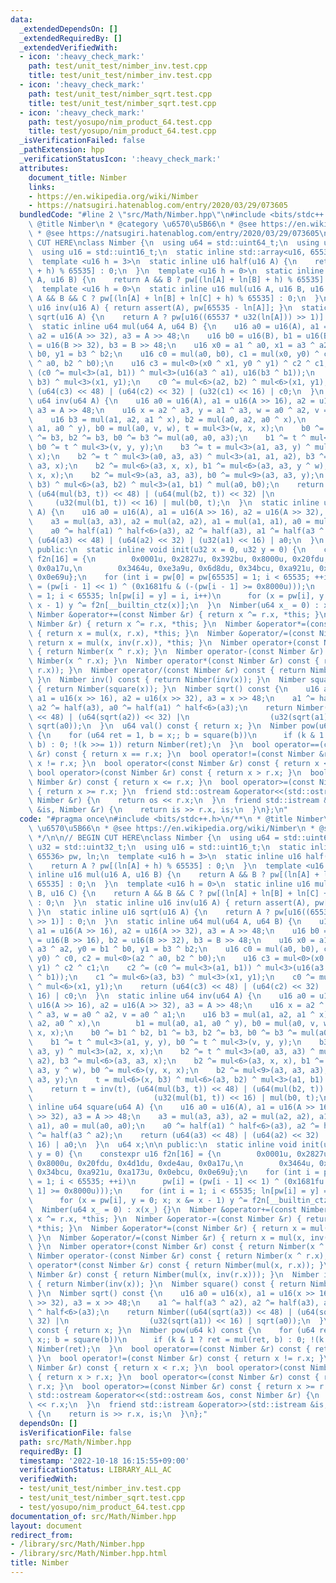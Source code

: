 ```yaml
---
data:
  _extendedDependsOn: []
  _extendedRequiredBy: []
  _extendedVerifiedWith:
  - icon: ':heavy_check_mark:'
    path: test/unit_test/nimber_inv.test.cpp
    title: test/unit_test/nimber_inv.test.cpp
  - icon: ':heavy_check_mark:'
    path: test/unit_test/nimber_sqrt.test.cpp
    title: test/unit_test/nimber_sqrt.test.cpp
  - icon: ':heavy_check_mark:'
    path: test/yosupo/nim_product_64.test.cpp
    title: test/yosupo/nim_product_64.test.cpp
  _isVerificationFailed: false
  _pathExtension: hpp
  _verificationStatusIcon: ':heavy_check_mark:'
  attributes:
    document_title: Nimber
    links:
    - https://en.wikipedia.org/wiki/Nimber
    - https://natsugiri.hatenablog.com/entry/2020/03/29/073605
  bundledCode: "#line 2 \"src/Math/Nimber.hpp\"\n#include <bits/stdc++.h>\n/**\n *\
    \ @title Nimber\n * @category \u6570\u5B66\n * @see https://en.wikipedia.org/wiki/Nimber\n\
    \ * @see https://natsugiri.hatenablog.com/entry/2020/03/29/073605\n */\n\n// BEGIN\
    \ CUT HERE\nclass Nimber {\n  using u64 = std::uint64_t;\n  using u32 = std::uint32_t;\n\
    \  using u16 = std::uint16_t;\n  static inline std::array<u16, 65536> pw, ln;\n\
    \  template <u16 h = 3>\n  static inline u16 half(u16 A) {\n    return A ? pw[(ln[A]\
    \ + h) % 65535] : 0;\n  }\n  template <u16 h = 0>\n  static inline u16 mul(u16\
    \ A, u16 B) {\n    return A && B ? pw[(ln[A] + ln[B] + h) % 65535] : 0;\n  }\n\
    \  template <u16 h = 0>\n  static inline u16 mul(u16 A, u16 B, u16 C) {\n    return\
    \ A && B && C ? pw[(ln[A] + ln[B] + ln[C] + h) % 65535] : 0;\n  }\n  static inline\
    \ u16 inv(u16 A) { return assert(A), pw[65535 - ln[A]]; }\n  static inline u16\
    \ sqrt(u16 A) {\n    return A ? pw[u16((65537 * u32(ln[A])) >> 1)] : 0;\n  }\n\
    \  static inline u64 mul(u64 A, u64 B) {\n    u16 a0 = u16(A), a1 = u16(A >> 16),\
    \ a2 = u16(A >> 32), a3 = A >> 48;\n    u16 b0 = u16(B), b1 = u16(B >> 16), b2\
    \ = u16(B >> 32), b3 = B >> 48;\n    u16 x0 = a1 ^ a0, x1 = a3 ^ a2, y0 = b1 ^\
    \ b0, y1 = b3 ^ b2;\n    u16 c0 = mul(a0, b0), c1 = mul(x0, y0) ^ c0, c2 = mul<0>(a2\
    \ ^ a0, b2 ^ b0);\n    u16 c3 = mul<0>(x0 ^ x1, y0 ^ y1) ^ c2 ^ c1;\n    c2 ^=\
    \ (c0 ^= mul<3>(a1, b1)) ^ mul<3>(u16(a3 ^ a1), u16(b3 ^ b1));\n    c1 ^= mul<6>(a3,\
    \ b3) ^ mul<3>(x1, y1);\n    c0 ^= mul<6>(a2, b2) ^ mul<6>(x1, y1);\n    return\
    \ (u64(c3) << 48) | (u64(c2) << 32) | (u32(c1) << 16) | c0;\n  }\n  static inline\
    \ u64 inv(u64 A) {\n    u16 a0 = u16(A), a1 = u16(A >> 16), a2 = u16(A >> 32),\
    \ a3 = A >> 48;\n    u16 x = a2 ^ a3, y = a1 ^ a3, w = a0 ^ a2, v = a0 ^ a1;\n\
    \    u16 b3 = mul(a1, a2, a1 ^ x), b2 = mul(a0, a2, a0 ^ x),\n        b1 = mul(a0,\
    \ a1, a0 ^ y), b0 = mul(a0, v, w), t = mul<3>(w, x, x);\n    b0 ^= b1 ^ b2, b1\
    \ ^= b3, b2 ^= b3, b0 ^= b3 ^= mul(a0, a0, a3);\n    b1 ^= t ^ mul<3>(a1, y, y),\
    \ b0 ^= t ^ mul<3>(v, y, y);\n    b3 ^= t = mul<3>(a1, a3, y) ^ mul<3>(a2, x,\
    \ x);\n    b2 ^= t ^ mul<3>(a0, a3, a3) ^ mul<3>(a1, a1, a2), b3 ^= mul<6>(a3,\
    \ a3, x);\n    b2 ^= mul<6>(a3, x, x), b1 ^= mul<6>(a3, a3, y ^ w), b0 ^= mul<6>(y,\
    \ x, x);\n    b2 ^= mul<9>(a3, a3, a3), b0 ^= mul<9>(a3, a3, y);\n    t = mul<6>(x,\
    \ b3) ^ mul<6>(a3, b2) ^ mul<3>(a1, b1) ^ mul(a0, b0);\n    return t = inv(t),\
    \ (u64(mul(b3, t)) << 48) | (u64(mul(b2, t)) << 32) |\n                      \
    \     (u32(mul(b1, t)) << 16) | mul(b0, t);\n  }\n  static inline u64 square(u64\
    \ A) {\n    u16 a0 = u16(A), a1 = u16(A >> 16), a2 = u16(A >> 32), a3 = A >> 48;\n\
    \    a3 = mul(a3, a3), a2 = mul(a2, a2), a1 = mul(a1, a1), a0 = mul(a0, a0);\n\
    \    a0 ^= half(a1) ^ half<6>(a3), a2 ^= half(a3), a1 ^= half(a3 ^ a2);\n    return\
    \ (u64(a3) << 48) | (u64(a2) << 32) | (u32(a1) << 16) | a0;\n  }\n  u64 x;\n\n\
    \ public:\n  static inline void init(u32 x = 0, u32 y = 0) {\n    constexpr u16\
    \ f2n[16] = {\n        0x0001u, 0x2827u, 0x392bu, 0x8000u, 0x20fdu, 0x4d1du, 0xde4au,\
    \ 0x0a17u,\n        0x3464u, 0xe3a9u, 0x6d8du, 0x34bcu, 0xa921u, 0xa173u, 0x0ebcu,\
    \ 0x0e69u};\n    for (int i = pw[0] = pw[65535] = 1; i < 65535; ++i)\n      pw[i]\
    \ = (pw[i - 1] << 1) ^ (0x1681fu & (-(pw[i - 1] >= 0x8000u)));\n    for (int i\
    \ = 1; i < 65535; ln[pw[i] = y] = i, i++)\n      for (x = pw[i], y = 0; x; x &=\
    \ x - 1) y ^= f2n[__builtin_ctz(x)];\n  }\n  Nimber(u64 x_ = 0) : x(x_) {}\n \
    \ Nimber &operator+=(const Nimber &r) { return x ^= r.x, *this; }\n  Nimber &operator-=(const\
    \ Nimber &r) { return x ^= r.x, *this; }\n  Nimber &operator*=(const Nimber &r)\
    \ { return x = mul(x, r.x), *this; }\n  Nimber &operator/=(const Nimber &r) {\
    \ return x = mul(x, inv(r.x)), *this; }\n  Nimber operator+(const Nimber &r) const\
    \ { return Nimber(x ^ r.x); }\n  Nimber operator-(const Nimber &r) const { return\
    \ Nimber(x ^ r.x); }\n  Nimber operator*(const Nimber &r) const { return Nimber(mul(x,\
    \ r.x)); }\n  Nimber operator/(const Nimber &r) const { return Nimber(mul(x, inv(r.x)));\
    \ }\n  Nimber inv() const { return Nimber(inv(x)); }\n  Nimber square() const\
    \ { return Nimber(square(x)); }\n  Nimber sqrt() const {\n    u16 a0 = u16(x),\
    \ a1 = u16(x >> 16), a2 = u16(x >> 32), a3 = x >> 48;\n    a1 ^= half(a3 ^ a2),\
    \ a2 ^= half(a3), a0 ^= half(a1) ^ half<6>(a3);\n    return Nimber((u64(sqrt(a3))\
    \ << 48) | (u64(sqrt(a2)) << 32) |\n                  (u32(sqrt(a1)) << 16) |\
    \ sqrt(a0));\n  }\n  u64 val() const { return x; }\n  Nimber pow(u64 k) const\
    \ {\n    for (u64 ret = 1, b = x;; b = square(b))\n      if (k & 1 ? ret = mul(ret,\
    \ b) : 0; !(k >>= 1)) return Nimber(ret);\n  }\n  bool operator==(const Nimber\
    \ &r) const { return x == r.x; }\n  bool operator!=(const Nimber &r) const { return\
    \ x != r.x; }\n  bool operator<(const Nimber &r) const { return x < r.x; }\n \
    \ bool operator>(const Nimber &r) const { return x > r.x; }\n  bool operator<=(const\
    \ Nimber &r) const { return x <= r.x; }\n  bool operator>=(const Nimber &r) const\
    \ { return x >= r.x; }\n  friend std::ostream &operator<<(std::ostream &os, const\
    \ Nimber &r) {\n    return os << r.x;\n  }\n  friend std::istream &operator>>(std::istream\
    \ &is, Nimber &r) {\n    return is >> r.x, is;\n  }\n};\n"
  code: "#pragma once\n#include <bits/stdc++.h>\n/**\n * @title Nimber\n * @category\
    \ \u6570\u5B66\n * @see https://en.wikipedia.org/wiki/Nimber\n * @see https://natsugiri.hatenablog.com/entry/2020/03/29/073605\n\
    \ */\n\n// BEGIN CUT HERE\nclass Nimber {\n  using u64 = std::uint64_t;\n  using\
    \ u32 = std::uint32_t;\n  using u16 = std::uint16_t;\n  static inline std::array<u16,\
    \ 65536> pw, ln;\n  template <u16 h = 3>\n  static inline u16 half(u16 A) {\n\
    \    return A ? pw[(ln[A] + h) % 65535] : 0;\n  }\n  template <u16 h = 0>\n  static\
    \ inline u16 mul(u16 A, u16 B) {\n    return A && B ? pw[(ln[A] + ln[B] + h) %\
    \ 65535] : 0;\n  }\n  template <u16 h = 0>\n  static inline u16 mul(u16 A, u16\
    \ B, u16 C) {\n    return A && B && C ? pw[(ln[A] + ln[B] + ln[C] + h) % 65535]\
    \ : 0;\n  }\n  static inline u16 inv(u16 A) { return assert(A), pw[65535 - ln[A]];\
    \ }\n  static inline u16 sqrt(u16 A) {\n    return A ? pw[u16((65537 * u32(ln[A]))\
    \ >> 1)] : 0;\n  }\n  static inline u64 mul(u64 A, u64 B) {\n    u16 a0 = u16(A),\
    \ a1 = u16(A >> 16), a2 = u16(A >> 32), a3 = A >> 48;\n    u16 b0 = u16(B), b1\
    \ = u16(B >> 16), b2 = u16(B >> 32), b3 = B >> 48;\n    u16 x0 = a1 ^ a0, x1 =\
    \ a3 ^ a2, y0 = b1 ^ b0, y1 = b3 ^ b2;\n    u16 c0 = mul(a0, b0), c1 = mul(x0,\
    \ y0) ^ c0, c2 = mul<0>(a2 ^ a0, b2 ^ b0);\n    u16 c3 = mul<0>(x0 ^ x1, y0 ^\
    \ y1) ^ c2 ^ c1;\n    c2 ^= (c0 ^= mul<3>(a1, b1)) ^ mul<3>(u16(a3 ^ a1), u16(b3\
    \ ^ b1));\n    c1 ^= mul<6>(a3, b3) ^ mul<3>(x1, y1);\n    c0 ^= mul<6>(a2, b2)\
    \ ^ mul<6>(x1, y1);\n    return (u64(c3) << 48) | (u64(c2) << 32) | (u32(c1) <<\
    \ 16) | c0;\n  }\n  static inline u64 inv(u64 A) {\n    u16 a0 = u16(A), a1 =\
    \ u16(A >> 16), a2 = u16(A >> 32), a3 = A >> 48;\n    u16 x = a2 ^ a3, y = a1\
    \ ^ a3, w = a0 ^ a2, v = a0 ^ a1;\n    u16 b3 = mul(a1, a2, a1 ^ x), b2 = mul(a0,\
    \ a2, a0 ^ x),\n        b1 = mul(a0, a1, a0 ^ y), b0 = mul(a0, v, w), t = mul<3>(w,\
    \ x, x);\n    b0 ^= b1 ^ b2, b1 ^= b3, b2 ^= b3, b0 ^= b3 ^= mul(a0, a0, a3);\n\
    \    b1 ^= t ^ mul<3>(a1, y, y), b0 ^= t ^ mul<3>(v, y, y);\n    b3 ^= t = mul<3>(a1,\
    \ a3, y) ^ mul<3>(a2, x, x);\n    b2 ^= t ^ mul<3>(a0, a3, a3) ^ mul<3>(a1, a1,\
    \ a2), b3 ^= mul<6>(a3, a3, x);\n    b2 ^= mul<6>(a3, x, x), b1 ^= mul<6>(a3,\
    \ a3, y ^ w), b0 ^= mul<6>(y, x, x);\n    b2 ^= mul<9>(a3, a3, a3), b0 ^= mul<9>(a3,\
    \ a3, y);\n    t = mul<6>(x, b3) ^ mul<6>(a3, b2) ^ mul<3>(a1, b1) ^ mul(a0, b0);\n\
    \    return t = inv(t), (u64(mul(b3, t)) << 48) | (u64(mul(b2, t)) << 32) |\n\
    \                           (u32(mul(b1, t)) << 16) | mul(b0, t);\n  }\n  static\
    \ inline u64 square(u64 A) {\n    u16 a0 = u16(A), a1 = u16(A >> 16), a2 = u16(A\
    \ >> 32), a3 = A >> 48;\n    a3 = mul(a3, a3), a2 = mul(a2, a2), a1 = mul(a1,\
    \ a1), a0 = mul(a0, a0);\n    a0 ^= half(a1) ^ half<6>(a3), a2 ^= half(a3), a1\
    \ ^= half(a3 ^ a2);\n    return (u64(a3) << 48) | (u64(a2) << 32) | (u32(a1) <<\
    \ 16) | a0;\n  }\n  u64 x;\n\n public:\n  static inline void init(u32 x = 0, u32\
    \ y = 0) {\n    constexpr u16 f2n[16] = {\n        0x0001u, 0x2827u, 0x392bu,\
    \ 0x8000u, 0x20fdu, 0x4d1du, 0xde4au, 0x0a17u,\n        0x3464u, 0xe3a9u, 0x6d8du,\
    \ 0x34bcu, 0xa921u, 0xa173u, 0x0ebcu, 0x0e69u};\n    for (int i = pw[0] = pw[65535]\
    \ = 1; i < 65535; ++i)\n      pw[i] = (pw[i - 1] << 1) ^ (0x1681fu & (-(pw[i -\
    \ 1] >= 0x8000u)));\n    for (int i = 1; i < 65535; ln[pw[i] = y] = i, i++)\n\
    \      for (x = pw[i], y = 0; x; x &= x - 1) y ^= f2n[__builtin_ctz(x)];\n  }\n\
    \  Nimber(u64 x_ = 0) : x(x_) {}\n  Nimber &operator+=(const Nimber &r) { return\
    \ x ^= r.x, *this; }\n  Nimber &operator-=(const Nimber &r) { return x ^= r.x,\
    \ *this; }\n  Nimber &operator*=(const Nimber &r) { return x = mul(x, r.x), *this;\
    \ }\n  Nimber &operator/=(const Nimber &r) { return x = mul(x, inv(r.x)), *this;\
    \ }\n  Nimber operator+(const Nimber &r) const { return Nimber(x ^ r.x); }\n \
    \ Nimber operator-(const Nimber &r) const { return Nimber(x ^ r.x); }\n  Nimber\
    \ operator*(const Nimber &r) const { return Nimber(mul(x, r.x)); }\n  Nimber operator/(const\
    \ Nimber &r) const { return Nimber(mul(x, inv(r.x))); }\n  Nimber inv() const\
    \ { return Nimber(inv(x)); }\n  Nimber square() const { return Nimber(square(x));\
    \ }\n  Nimber sqrt() const {\n    u16 a0 = u16(x), a1 = u16(x >> 16), a2 = u16(x\
    \ >> 32), a3 = x >> 48;\n    a1 ^= half(a3 ^ a2), a2 ^= half(a3), a0 ^= half(a1)\
    \ ^ half<6>(a3);\n    return Nimber((u64(sqrt(a3)) << 48) | (u64(sqrt(a2)) <<\
    \ 32) |\n                  (u32(sqrt(a1)) << 16) | sqrt(a0));\n  }\n  u64 val()\
    \ const { return x; }\n  Nimber pow(u64 k) const {\n    for (u64 ret = 1, b =\
    \ x;; b = square(b))\n      if (k & 1 ? ret = mul(ret, b) : 0; !(k >>= 1)) return\
    \ Nimber(ret);\n  }\n  bool operator==(const Nimber &r) const { return x == r.x;\
    \ }\n  bool operator!=(const Nimber &r) const { return x != r.x; }\n  bool operator<(const\
    \ Nimber &r) const { return x < r.x; }\n  bool operator>(const Nimber &r) const\
    \ { return x > r.x; }\n  bool operator<=(const Nimber &r) const { return x <=\
    \ r.x; }\n  bool operator>=(const Nimber &r) const { return x >= r.x; }\n  friend\
    \ std::ostream &operator<<(std::ostream &os, const Nimber &r) {\n    return os\
    \ << r.x;\n  }\n  friend std::istream &operator>>(std::istream &is, Nimber &r)\
    \ {\n    return is >> r.x, is;\n  }\n};"
  dependsOn: []
  isVerificationFile: false
  path: src/Math/Nimber.hpp
  requiredBy: []
  timestamp: '2022-10-18 16:15:55+09:00'
  verificationStatus: LIBRARY_ALL_AC
  verifiedWith:
  - test/unit_test/nimber_inv.test.cpp
  - test/unit_test/nimber_sqrt.test.cpp
  - test/yosupo/nim_product_64.test.cpp
documentation_of: src/Math/Nimber.hpp
layout: document
redirect_from:
- /library/src/Math/Nimber.hpp
- /library/src/Math/Nimber.hpp.html
title: Nimber
---
```

